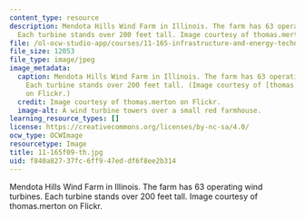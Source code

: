 ```yaml
---
content_type: resource
description: Mendota Hills Wind Farm in Illinois. The farm has 63 operating wind turbines.
  Each turbine stands over 200 feet tall. Image courtesy of thomas.merton on Flickr.
file: /ol-ocw-studio-app/courses/11-165-infrastructure-and-energy-technology-challenges-fall-2011/f840a82737fc6ff947eddf6f8ee2b314_11-165f09-th.jpg
file_size: 12053
file_type: image/jpeg
image_metadata:
  caption: Mendota Hills Wind Farm in Illinois. The farm has 63 operating wind turbines.
    Each turbine stands over 200 feet tall. (Image courtesy of [thomas.merton](http://www.flickr.com/photos/thomas-merton/2643225560/)
    on Flickr.)
  credit: Image courtesy of thomas.merton on Flickr.
  image-alt: A wind turbine towers over a small red farmhouse.
learning_resource_types: []
license: https://creativecommons.org/licenses/by-nc-sa/4.0/
ocw_type: OCWImage
resourcetype: Image
title: 11-165f09-th.jpg
uid: f840a827-37fc-6ff9-47ed-df6f8ee2b314
---
```

Mendota Hills Wind Farm in Illinois. The farm has 63 operating wind turbines. Each turbine stands over 200 feet tall. Image courtesy of thomas.merton on Flickr.
